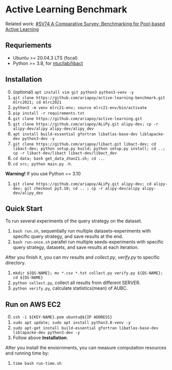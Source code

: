 # Active Learning Benchmark

Related work: [#SV74 A Comparative Survey: Benchmarking for Pool-based Active Learning](https://ijcai-21.org/program-survey/)

## Requriements

- Ubuntu >= 20.04.3 LTS (focal)
- Python >= 3.8, for [ntucllab/libact](https://github.com/ntucllab/libact)

## Installation

0. (optional) `apt install vim git python3 python3-venv -y`
1. `git clone https://github.com/ariapoy/active-learning-benchmark.git mlrc2021; cd mlrc2021`
2. `python3 -m venv mlrc21-env; source mlrc21-env/bin/activate`
3. `pip install -r requirements.txt`
4. `git clone https://github.com/ariapoy/active-learning.git`
5. `git clone https://github.com/ariapoy/ALiPy.git alipy-dev; cp -r alipy-dev/alipy alipy-dev/alipy_dev`
6. `apt install build-essential gfortran libatlas-base-dev liblapacke-dev python3-dev -y`
7. `git clone https://github.com/ariapoy/libact.git libact-dev; cd libact-dev; python setup.py build; python setup.py install; cd ..; cp -r libact-dev/libact libact-dev/libact_dev`
8. `cd data; bash get_data_zhan21.sh; cd ..`.
9. `cd src; python main.py -h`.

**Warning!** If you use Python == 3.10

1. `git clone https://github.com/ariapoy/ALiPy.git alipy-dev; cd alipy-dev; git checkout py3.10; cd .. ; cp -r alipy-dev/alipy alipy-dev/alipy_dev`

## Quick Start

To run several experiments of the query strategy on the dataset.

1. `bash run.sh`, sequentially run multiple datasets-experiments with specific query strategy, and save results at the end.
2. `bash run-once.sh` parallel run multiple seeds-experiments with specific query strategy, datasets, and save results at each iteration.

After you finish it, you can mv results and *collect.py*, *verify.py* to specific directory.

1. `mkdir ${QS-NAME}; mv *.csv *.txt collect.py verify.py ${QS-NAME}; cd ${QS-NAME}`
2. `python collect.py`, collect all results from different SERVER.
3. `python verify.py`, calculate statistics(mean) of AUBC.

## Run on AWS EC2

0. `ssh -i ${KEY-NAME}.pem ubuntu@${IP ADDRESS}`
1. `sudo apt update; sudo apt install python3.8-venv -y`
2. `sudo apt-get install build-essential gfortran libatlas-base-dev liblapacke-dev python3-dev -y`
3. Follow above **Installation**.

After you install the enviornments, you can measure computation resources and running time by:

1. `time bash run-time.sh`


